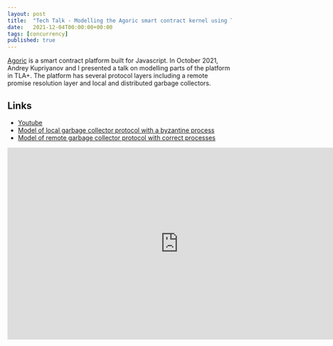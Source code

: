 ```yaml
---
layout: post
title:  "Tech Talk - Modelling the Agoric smart contract kernel using TLA+"
date:   2021-12-04T00:00:00+00:00
tags: [concurrency]
published: true
---
```


[Agoric](https://github.com/Agoric/) is a smart contract platform built for Javascript. In October 2021, Andrey Kupriyanov and I presented a talk on modelling parts of the platform in TLA+. The platform has several protocol layers including a remote promise resolution layer and local and distributed garbage collectors.

## Links

- [Youtube](https://youtu.be/JyMX7Hz9uEs)
- [Model of local garbage collector protocol with a byzantine process](https://github.com/informalsystems/agoric-kernel-models/blob/main/kernel_gc/kernel_gc.tla)
- [Model of remote garbage collector protocol with correct processes](https://github.com/informalsystems/agoric-kernel-models/blob/main/comms_gc/comms.tla)

<iframe width="768" height="432" src="https://www.youtube.com/embed/JyMX7Hz9uEs" title="YouTube video player" frameborder="0" allow="accelerometer; autoplay; clipboard-write; encrypted-media; gyroscope; picture-in-picture" allowfullscreen></iframe>
